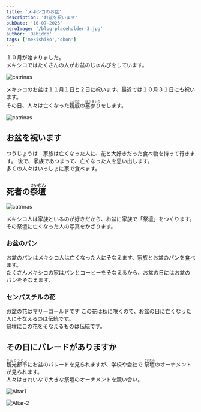 ```yaml
---
title: 'メキシコのお盆'
description: 'お盆を祝います'
pubDate: '10-07-2023'
heroImage: '/blog-placeholder-3.jpg'
author: 'Dabiddo'
tags: ['mekishiko','obon']
---
```


１０月が始まりました。</br>
メキシコではたくさんの人がお盆のじゅんびをしています。</br>

<div class="grid m-5 place-items-center max-w-l">
<div class="m-5">

![catrinas](https://media.publit.io/file/blogstuff/cdn-3.expansion.png)
</div>
</div>

メキシコのお盆は１１月１日と２日に祝います、最近では１０月３１日にも祝います。</br>
その日、人々は亡くなった<ruby><rb>親戚</rb><rp>(</rp><rt>しんせき</rt><rp>)</rp></ruby>の<ruby><rb>墓参り</rb><rp>(</rp><rt>はかまいり</rt><rp>)</rp></ruby>をします。

<div class="grid m-5 place-items-center max-w-l">
<div class="m-5">

![catrinas](https://media.publit.io/file/blogstuff/panteon-cdmx.jpg)
</div>
</div>


## お盆を祝います

<p>
つうじょうは　家族は亡くなった人に、花と大好きだった食べ物を持って行きます。
後で、家族であつまって、亡くなった人を思い出します。</br>
多くの人々はいっしょに家で食べます。
</p>

## 死者の<ruby><rb>祭壇</rb><rp>(</rp><rt>さいだん</rt><rp>)</rp></ruby>

<div class="grid m-5 place-items-center max-w-l">
<div class="m-5">

![catrinas](https://media.publit.io/file/blogstuff/altar-muertos.png)
</div>
</div>

メキシコ人は家族といるのが好きだから、お盆に家族で「祭壇」をつくります。
その祭壇に亡くなった人の写真をかざります。

### お盆のパン

お盆のパンはメキシコ人は亡くなった人にそなえます、家族とお盆のパンを食べます。</br>
たくさんメキシコの家はパンとコーヒーをそなえるから、お盆の日にはお盆のパンをそなえます.

### センパスチルの花
お盆の花はマリーゴールドです
この花は秋に咲くので、お盆の日に亡くなった人にそなえるのは伝統です。</br>
祭壇にこの花をそなえるものは伝統です。
</br>

## その日にパレードがありますか

<ruby><rb>観光都市</rb><rp>(</rp><rt>かんこうとし</rt><rp>)</rp></ruby>にお盆のパレードを見られますが、学校や会社で <ruby><rb>祭壇</rb><rp>(</rp><rt>さいだん</rt><rp>)</rp></ruby>のオーナメントが見られます。</br>
人々はきれいなで大きな祭壇のオーナメントを競い合い。

<div class="m-5 place-items-center max-w-l md:flex">
<div class="m-5">

![Altar1](https://media.publit.io/file/blogstuff/253-1.jpg)
</div>
<div class="m-5">

![Altar-2](https://media.publit.io/file/blogstuff/Altares-de-Muertos002-933x445.jpg)
</div>

</div>


<style>
    #content {
        font-size:20px;
    }
    #content>h1 {
        font-size:40px;
        font-weight:bold;
    }
    #content>h2 {
        font-size:35px;
        font-weight:bold;
    }
    #content>h2 {
        font-size:30px;
        font-weight:bold;
    }
    #content>h3 {
        font-size:25px;
        font-weight:bold;
    }
    #content>h3 {
        font-size:20px;
        font-weight:bold;
    }
</style>